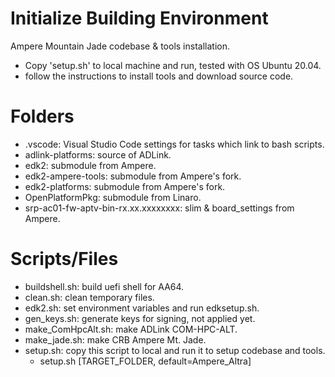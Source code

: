 # Initialize Building Environment

Ampere Mountain Jade codebase & tools installation.
* Copy 'setup.sh' to local machine and run, tested with OS Ubuntu 20.04. 
* follow the instructions to install tools and download source code.

# Folders
* .vscode: Visual Studio Code settings for tasks which link to bash scripts.
* adlink-platforms: source of ADLink.
* edk2: submodule from Ampere.
* edk2-ampere-tools: submodule from Ampere's fork.
* edk2-platforms: submodule from Ampere's fork.
* OpenPlatformPkg: submodule from Linaro.
* srp-ac01-fw-aptv-bin-rx.xx.xxxxxxxx: slim & board_settings from Ampere.
  
# Scripts/Files
* buildshell.sh: build uefi shell for AA64.
* clean.sh: clean temporary files.
* edk2.sh: set environment variables and run edksetup.sh.
* gen_keys.sh: generate keys for signing, not applied yet.
* make_ComHpcAlt.sh: make ADLink COM-HPC-ALT.
* make_jade.sh: make CRB Ampere Mt. Jade.
* setup.sh: copy this script to local and run it to setup codebase and tools.
    * setup.sh [TARGET_FOLDER, default=Ampere_Altra]
